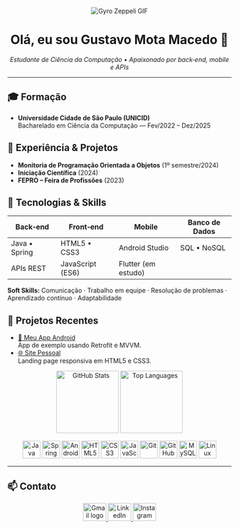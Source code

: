 <p align="center">
  <img src="https://github.com/user-attachments/assets/c47d6bf7-3830-4233-875c-58ad6857bf0f" alt="Gyro Zeppeli GIF" />
</p>

<h1 align="center">Olá, eu sou <strong>Gustavo Mota Macedo</strong> 👋</h1>
<p align="center">
  <em>Estudante de Ciência da Computação • Apaixonado por back‑end, mobile e APIs</em>
</p>

---

## 🎓 Formação
- **Universidade Cidade de São Paulo (UNICID)**  
  Bacharelado em Ciência da Computação — Fev/2022 – Dez/2025

## 💼 Experiência & Projetos
- **Monitoria de Programação Orientada a Objetos** (1º semestre/2024)  
- **Iniciação Científica** (2024)  
- **FEPRO – Feira de Profissões** (2023)

## 🚀 Tecnologias & Skills

<div align="center">

| Back‑end           | Front‑end        | Mobile            | Banco de Dados      |
| ------------------ | ---------------- | ----------------- | ------------------- |
| Java • Spring      | HTML5 • CSS3     | Android Studio    | SQL • NoSQL         |
| APIs REST          | JavaScript (ES6) | Flutter (em estudo)|                     |

</div>

**Soft Skills:** Comunicação · Trabalho em equipe · Resolução de problemas · Aprendizado contínuo · Adaptabilidade  

## 🔖 Projetos Recentes
- [📱 Meu App Android](#)  
  App de exemplo usando Retrofit e MVVM.  
- [🌐 Site Pessoal](#)  
  Landing page responsiva em HTML5 e CSS3.

<p align="center">
  <img 
    src="https://github-readme-stats.vercel.app/api?username=gustavomotamacedo&show_icons=true&theme=onedark&include_all_commits=true&count_private=true" 
    height="140" alt="GitHub Stats"/>
  <img 
    src="https://github-readme-stats.vercel.app/api/top-langs?username=gustavomotamacedo&layout=compact&langs_count=7&theme=onedark" 
    height="140" alt="Top Languages"/>
</p>

<p align="center">
  <img src="https://cdn.jsdelivr.net/gh/devicons/devicon@latest/icons/java/java-original.svg" width="40px" alt="Java"/>
  <img src="https://cdn.jsdelivr.net/gh/devicons/devicon@latest/icons/spring/spring-original.svg" width="40px" alt="Spring"/>
  <img src="https://cdn.jsdelivr.net/gh/devicons/devicon/icons/android/android-plain.svg" width="40px" alt="Android"/>
  <img src="https://cdn.jsdelivr.net/gh/devicons/devicon/icons/html5/html5-original.svg" width="40px" alt="HTML5"/>
  <img src="https://cdn.jsdelivr.net/gh/devicons/devicon/icons/css3/css3-original.svg" width="40px" alt="CSS3"/>
  <img src="https://cdn.jsdelivr.net/gh/devicons/devicon/icons/javascript/javascript-original.svg" width="40px" alt="JavaScript"/>
  <img src="https://cdn.jsdelivr.net/gh/devicons/devicon/icons/git/git-original.svg" width="40px" alt="Git"/>
  <img src="https://cdn.jsdelivr.net/gh/devicons/devicon/icons/github/github-original.svg" width="40px" alt="GitHub"/>
  <img src="https://cdn.jsdelivr.net/gh/devicons/devicon/icons/mysql/mysql-original-wordmark.svg" width="40px" alt="MySQL"/>
  <img src="https://cdn.jsdelivr.net/gh/devicons/devicon/icons/linux/linux-plain.svg" width="40px" alt="Linux"/>
</p>

---

## 📫 Contato

<p align="center">
  <a href="mailto:mota.macedo05@gmail.com" target="_blank">
    <img src="https://img.icons8.com/color/48/000000/gmail.png" width="52" height="40" alt="Gmail logo"/>
  </a>
  <a href="https://www.linkedin.com/in/gustavomotamacedo" target="_blank">
    <img src="https://raw.githubusercontent.com/maurodesouza/profile-readme-generator/master/src/assets/icons/social/linkedin/default.svg" width="52" height="40" alt="LinkedIn logo"/>
  </a>
  <a href="https://instagram.com/mocc3_" target="_blank">
    <img src="https://raw.githubusercontent.com/maurodesouza/profile-readme-generator/master/src/assets/icons/social/instagram/default.svg" width="52" height="40" alt="Instagram logo"/>
  </a>
</p>
